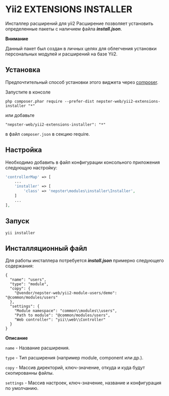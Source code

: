 # Yii2 EXTENSIONS INSTALLER
Инсталлер расширений для yii2
Расширение позволяет установить определенные пакеты с наличием файла ***install.json***. 

**Внимание**

Данный пакет был создан в личных целях для облегчения установки персональных модулей и расширений на базе Yii2.

## Установка

Предпочтительный способ установки этого виджета через [composer](http://getcomposer.org/download/).

Запустите в консоле

```
php composer.phar require --prefer-dist nepster-web/yii2-extensions-installer "*"
```

или добавьте

```
"nepster-web/yii2-extensions-installer": "*"
```

в файл `composer.json` в секцию require.


## Настройка

Необходимо добавить в файл конфигурации консольного приложения следующую настройку:

```php
'controllerMap' => [
    ...
    'installer' => [
        'class' => 'nepster\modules\installer\Installer',
    ]
    ...
],
```

## Запуск

```
yii installer
```

## Инсталляционный файл

Для работы инсталлера потребуется ***install.json*** примерно следующего содержания:

```
{
  "name": "users",
  "type": "module",
  "copy": {
    "@vendor/nepster-web/yii2-module-users/demo": "@common/modules/users"
  },
  "settings": {
    "Module namespace": "common\\modules\\users",
    "Path to module": "@common/modules/users",
    "Web controller": "yii\\web\\Controller"
  }
}
```

**Описание**

`name` - Название расширения.

`type` - Тип расширения (например module, component или др.).

`copy` - Массив директорий, ключ-значение, откуда и куда будут скопированны файлы.

`settings` - Массив настроек, ключ-значение, название и конфигурация по умолчанию.
